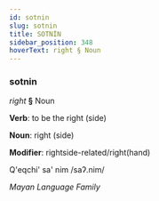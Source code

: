 ```yaml
---
id: sotnin
slug: sotnin
title: SOTNİN
sidebar_position: 348
hoverText: right § Noun
---
```


### sotnin

*right* **§** Noun

**Verb**: to be the right (side)

**Noun**: right (side)

**Modifier**: rightside-related/right(hand)

Q'eqchi' sa' nim /saʔ.nim/

*Mayan Language Family*